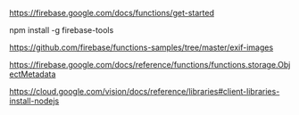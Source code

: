 https://firebase.google.com/docs/functions/get-started

npm install -g firebase-tools


https://github.com/firebase/functions-samples/tree/master/exif-images


https://firebase.google.com/docs/reference/functions/functions.storage.ObjectMetadata

https://cloud.google.com/vision/docs/reference/libraries#client-libraries-install-nodejs

